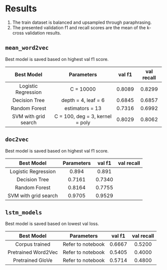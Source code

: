 # Results
1. The train dataset is balanced and upsampled through paraphrasing.
2. The presented validation f1 and recall scores are the mean of the k-cross validation results.

## `mean_word2vec`
Best model is saved based on highest val f1 score.

Best Model | Parameters | val f1 | val recall
:-----: | :-----: | :-----: | :-----:
Logistic Regression | C = 10000 | 0.8089 | 0.8299
Decision Tree | depth = 4, leaf = 6 | 0.6845 | 0.6857
Random Forest | estimators = 13 | 0.7316 | 0.6992
SVM with grid search | C = 100, deg = 3, kernel = poly | 0.8029 | 0.8062

## `doc2vec`
Best model is saved based on highest val f1 score.

Best Model | Parameters | val f1 | val recall
:-----: | :-----: | :-----: | :-----:
Logistic Regression | 0.894 | 0.891
Decision Tree | 0.7161 | 0.7340
Random Forest | 0.8164 | 0.7755
SVM with grid search | 0.9705 | 0.9529

## `lstm_models`
Best model is saved based on lowest val loss.

Best Model | Parameters | val f1 | val recall
:-----: | :-----: | :-----: | :-----:
Corpus trained | Refer to notebook | 0.6667 | 0.5200
Pretrained Word2Vec | Refer to notebook | 0.5405 | 0.4000
Pretrained GloVe | Refer to notebook | 0.5714 | 0.4800